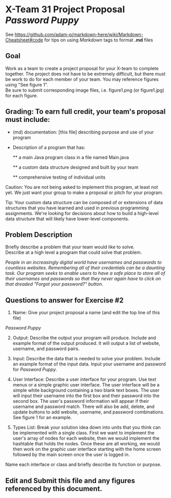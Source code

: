 # X-Team 31 Project Proposal *Password Puppy*

See https://github.com/adam-p/markdown-here/wiki/Markdown-Cheatsheet#code for tips on using *Markdown* tags to format __.md__ files

## Goal

Work as a team to create a project proposal for your X-team to complete together.
The project does not have to be extremely difficult,
but there must be work to do for each member of your team.
You may reference figures using "See figure 1".  
Be sure to submit corresponding image files, i.e. figure1.png (or figure1.jpg) for each figure.

## Grading: To earn full credit, your team's proposal must include:

* (md) documentation: [this file] describing purpose and use of your program

* Description of a program that has:

  ** a main Java program class in a file named Main.java
  
  ** a custom data structure designed and built by your team
  
  ** comprehensive testing of individual units
  
 Caution: You are not being asked to implement this program, at least not yet. 
 We just want your group to make a proposal or pitch for your program.
 
 Tip: Your custom data structure can be composed of or extensions of data structures that you have learned and used in previous programming assignments.  We're looking for decisions about how to build a high-level data structure that will likely have lower-level components.

## Problem Description

Briefly describe a problem that your team would like to solve.  
Describe at a high level a program that could solve that problem.

*People in an increasingly digital world have usernames and passwords to countless websites.
Remembering all of their credentials can be a daunting task. Our program seeks to enable
users to have a safe place to store all of their usernames and passwords so that they
never again have to click on that dreaded "Forgot your password?" button.*

## Questions to answer for Exercise #2

1. Name: Give your project proposal a name (and edit the top line of this file)

*Password Puppy*

2. Output: Describe the output your program will produce.  Include and example format of the output produced.
It will output a list of website, username, and password pairs.


3. Input: Describe the data that is needed to solve your problem. Include an example format of the input data.
Input your username and password for *Password Puppy*.


4. User Interface: Describe a user interface for your program.  Use text menus or a simple graphic user interface.
The user interface will be a simple white background containing a two blank text boxes. The user will input their username into the first box and their password into the second box. The user's password information will appear if their username and password match. There will also be add, delete, and update buttons to add website, username, and password combinations. 
See figure 1 for an example.   


5. Types List: Break your solution idea down into units that you think can be implemented with a single class.
First we want to implement the user's array of nodes for each website, then we would implement the hashtable that holds the nodes. Once these are all working, we would then work on the graphic user interface starting with the home screen followed by the main screen once the user is logged in.


Name each interface or class and briefly describe its function or purpose.


## Edit and Submit this file and any figures referenced by this document.

